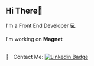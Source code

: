 ## Hi There👋

I'm a Front End Developer :computer:

 I'm working on **Magnet**

 <br/> :email: &nbsp; Contact Me: [![Linkedin Badge](https://img.shields.io/badge/-PaolaSantos-blue?style=flat-square&logo=Linkedin&logoColor=white&link=https://https://linkedin.com/in/paola-santos-71309976/)](https://https://linkedin.com/in/paola-santos-71309976/) 
